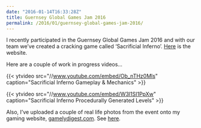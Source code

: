 ```yaml
---
date: "2016-01-14T16:33:28Z"
title: Guernsey Global Games Jam 2016
permalink: /2016/01/guernsey-global-games-jam-2016/
---
```

I recently participated in the Guernsey Global Games Jam 2016 and with our team we’ve created a cracking game called ‘Sacrificial Inferno’. [Here](http://sacrificialinferno.com/) is the website.

Here are a couple of work in progress videos…

{{< ytvideo src="//www.youtube.com/embed/Ob_nTHz0Mls" caption="Sacrificial Inferno Gameplay & Mechanics" >}}

{{< ytvideo src="//www.youtube.com/embed/W3l1SI1PpXw" caption="Sacrificial Inferno Procedurally Generated Levels" >}}

Also, I’ve uploaded a couple of real life photos from the event onto my gaming website, [gamelydigest.com](https://gamelydigest.com). See [here](https://gamelydigest.com/posts/2016/2/10/guernsey-global-games-jam-2016).